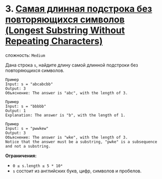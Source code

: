 # 3. [Самая длинная подстрока без повторяющихся символов (Longest Substring Without Repeating Characters)](https://leetcode.com/problems/longest-substring-without-repeating-characters/description/)

сложность: `Medium`

Дана строка `s`, найдите длину самой длинной подстроки без повторяющихся символов.

```
Пример
Input: s = "abcabcbb"
Output: 3
Объяснение: The answer is "abc", with the length of 3.

Пример
Input: s = "bbbbb"
Output: 1
Explanation: The answer is "b", with the length of 1.

Пример
Input: s = "pwwkew"
Output: 3
Объяснение: The answer is "wke", with the length of 3.
Notice that the answer must be a substring, "pwke" is a subsequence and not a substring.
```

**Ограничения:**

*   `0 ≤ s.length ≤ 5 * 10⁴`
*   `s` состоит из английских букв, цифр, символов и пробелов.